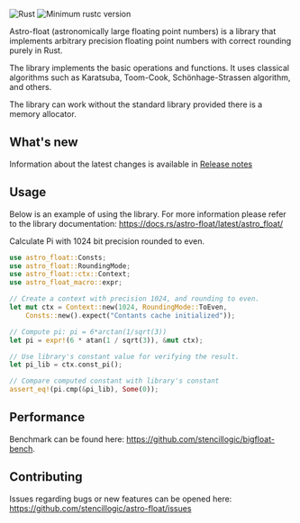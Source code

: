 ![Rust](https://github.com/stencillogic/astro-float/workflows/Rust/badge.svg)
![Minimum rustc version](https://img.shields.io/badge/rustc-1.62.1+-lightgray.svg)

Astro-float (astronomically large floating point numbers) is a library that implements arbitrary precision floating point numbers with correct rounding purely in Rust.

The library implements the basic operations and functions. It uses classical algorithms such as Karatsuba, Toom-Cook, Schönhage-Strassen algorithm, and others.

The library can work without the standard library provided there is a memory allocator.

## What's new

Information about the latest changes is available in [Release notes](https://github.com/stencillogic/astro-float/blob/main/RELEASE_NOTES.md)

## Usage

Below is an example of using the library.
For more information please refer to the library documentation: https://docs.rs/astro-float/latest/astro_float/


Calculate Pi with 1024 bit precision rounded to even.

``` rust
use astro_float::Consts;
use astro_float::RoundingMode;
use astro_float::ctx::Context;
use astro_float_macro::expr;

// Create a context with precision 1024, and rounding to even.
let mut ctx = Context::new(1024, RoundingMode::ToEven, 
    Consts::new().expect("Contants cache initialized"));

// Compute pi: pi = 6*arctan(1/sqrt(3))
let pi = expr!(6 * atan(1 / sqrt(3)), &mut ctx);

// Use library's constant value for verifying the result.
let pi_lib = ctx.const_pi();

// Compare computed constant with library's constant
assert_eq!(pi.cmp(&pi_lib), Some(0));
``` 

## Performance

Benchmark can be found here: https://github.com/stencillogic/bigfloat-bench.

## Contributing

Issues regarding bugs or new features can be opened here: https://github.com/stencillogic/astro-float/issues 